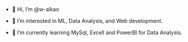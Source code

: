 - 👋 Hi, I’m @w-alkao
  
- 👀 I’m interested in ML, Data Analysis,  and Web development.
  
- 🌱 I’m currently learning MySql, Excell and PowerBI for Data Analysis.


<!---
w-alkao/w-alkao is a ✨ special ✨ repository because its `README.md` (this file) appears on your GitHub profile.
You can click the Preview link to take a look at your changes.
--->
